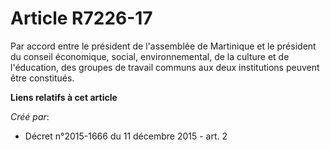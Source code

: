 # Article R7226-17

Par accord entre le président de l'assemblée de Martinique et le président du conseil économique, social, environnemental, de
la culture et de l'éducation, des groupes de travail communs aux deux institutions peuvent être constitués.

**Liens relatifs à cet article**

_Créé par_:

  - Décret n°2015-1666 du 11 décembre 2015 - art. 2
